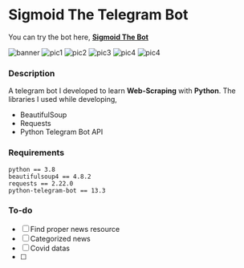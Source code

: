 # **Sigmoid The Telegram Bot**

You can try the bot here, <a href = "t.me/sigmoidthebot"><b>Sigmoid The Bot</b></a>



![banner](https://i.hizliresim.com/VFDtvv.png) 
![pic1](https://i.hizliresim.com/he5Jey.png) 
![pic2](https://i.hizliresim.com/TlR4TY.png)
![pic3](https://i.hizliresim.com/wiJCt8.png)
![pic4](https://i.hizliresim.com/qPgk6k.png)
![pic4](https://i.hizliresim.com/Z12OnK.png)


### **Description**
A telegram bot I developed to learn **Web-Scraping** with **Python**. The libraries I used while developing,
- BeautifulSoup
- Requests
- Python Telegram Bot API

### **Requirements**

```
python == 3.8
beautifulsoup4 == 4.8.2
requests == 2.22.0
python-telegram-bot == 13.3
```
### **To-do**

- [ ] Find proper news resource
- [ ] Categorized news
- [ ] Covid datas
- [ ] 

